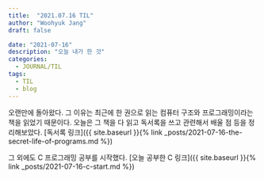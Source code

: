 ```yaml
---
title:  "2021.07.16 TIL"
author: "Woohyuk Jang"
draft: false

date: "2021-07-16"
description: "오늘 내가 한 것"
categories:
  - JOURNAL/TIL
tags:
  - TIL
  - blog
---
```

오랜만에 돌아왔다. 그 이유는 최근에 한 권으로 읽는 컴퓨터 구조와 프로그래밍이라는 책을 읽었기 때문이다. 오늘은 그 책을 다 읽고 독서록을 쓰고 관련해서 배울 점 등을 정리해보았다.
[독서록 링크]({{ site.baseurl }}{% link _posts/2021-07-16-the-secret-life-of-programs.md %})  

그 외에도 C 프로그래밍 공부를 시작했다.
[오늘 공부한 C 링크]({{ site.baseurl }}{% link _posts/2021-07-16-c-start.md %})
